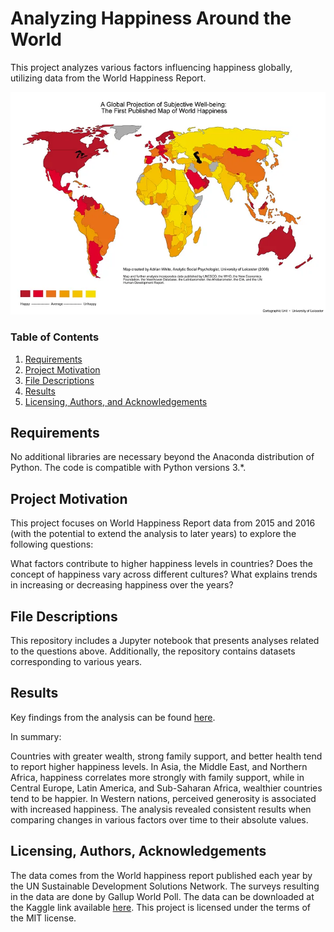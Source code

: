 # Analyzing Happiness Around the World

This project analyzes various factors influencing happiness globally, utilizing data from the World Happiness Report.

![world_happiness](happiness.jpeg)

### Table of Contents

1. [Requirements](#requisites)
2. [Project Motivation](#motivation)
3. [File Descriptions](#files)
4. [Results](#results)
5. [Licensing, Authors, and Acknowledgements](#licensing)


## Requirements <a name="requirements"></a>

No additional libraries are necessary beyond the Anaconda distribution of Python. The code is compatible with Python versions 3.*.

## Project Motivation<a name="motivation"></a>

This project focuses on World Happiness Report data from 2015 and 2016 (with the potential to extend the analysis to later years) to explore the following questions:

What factors contribute to higher happiness levels in countries?
Does the concept of happiness vary across different cultures?
What explains trends in increasing or decreasing happiness over the years?

## File Descriptions <a name="files"></a>

This repository includes a Jupyter notebook that presents analyses related to the questions above. Additionally, the repository contains datasets corresponding to various years.

## Results<a name="results"></a>

Key findings from the analysis can be found [here](https://medium.com/@vigyaan/what-does-happiness-means-across-the-world-1e5655776279).

In summary:

Countries with greater wealth, strong family support, and better health tend to report higher happiness levels.
In Asia, the Middle East, and Northern Africa, happiness correlates more strongly with family support, while in Central Europe, Latin America, and Sub-Saharan Africa, wealthier countries tend to be happier. In Western nations, perceived generosity is associated with increased happiness.
The analysis revealed consistent results when comparing changes in various factors over time to their absolute values.


## Licensing, Authors, Acknowledgements<a name="licensing"></a>

The data comes from the World happiness report published each year by the UN Sustainable Development Solutions Network. The surveys resulting in the data are done by Gallup World Poll.  The data can be downloaded at the Kaggle link available [here](https://www.kaggle.com/unsdsn/world-happiness). This project is licensed under the terms of the MIT license.

